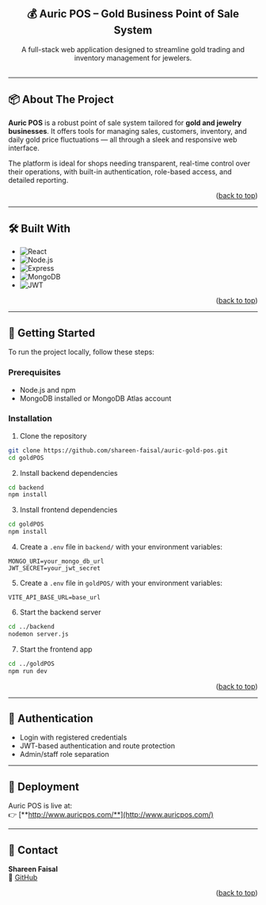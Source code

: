 <a id="readme-top"></a>

<div align="center">
  <h2 align="center">💰 Auric POS – Gold Business Point of Sale System</h2>

  <p align="center">
    A full-stack web application designed to streamline gold trading and inventory management for jewelers.
    <br />
    <br />
  </p>
</div>

---

## 📦 About The Project

**Auric POS** is a robust point of sale system tailored for **gold and jewelry businesses**. It offers tools for managing sales, customers, inventory, and daily gold price fluctuations — all through a sleek and responsive web interface.

The platform is ideal for shops needing transparent, real-time control over their operations, with built-in authentication, role-based access, and detailed reporting.

<p align="right">(<a href="#readme-top">back to top</a>)</p>

---

## 🛠️ Built With

- ![React](https://img.shields.io/badge/React-20232a?style=for-the-badge&logo=react&logoColor=61dafb)
- ![Node.js](https://img.shields.io/badge/Node.js-43853d?style=for-the-badge&logo=node.js&logoColor=white)
- ![Express](https://img.shields.io/badge/Express.js-000000?style=for-the-badge&logo=express&logoColor=white)
- ![MongoDB](https://img.shields.io/badge/MongoDB-4ea94b?style=for-the-badge&logo=mongodb&logoColor=white)
- ![JWT](https://img.shields.io/badge/JWT-000000?style=for-the-badge&logo=jsonwebtokens&logoColor=white)

<p align="right">(<a href="#readme-top">back to top</a>)</p>

---

## 🧪 Getting Started

To run the project locally, follow these steps:

### Prerequisites

- Node.js and npm
- MongoDB installed or MongoDB Atlas account

### Installation

1. Clone the repository

```bash
git clone https://github.com/shareen-faisal/auric-gold-pos.git
cd goldPOS
```

2. Install backend dependencies

```bash
cd backend
npm install
```

3. Install frontend dependencies

```bash
cd goldPOS
npm install
```

4. Create a `.env` file in `backend/` with your environment variables:

```env
MONGO_URI=your_mongo_db_url
JWT_SECRET=your_jwt_secret
```

5. Create a `.env` file in `goldPOS/` with your environment variables:

```env
VITE_API_BASE_URL=base_url
```

6. Start the backend server

```bash
cd ../backend
nodemon server.js
```

7. Start the frontend app

```bash
cd ../goldPOS
npm run dev
```

<p align="right">(<a href="#readme-top">back to top</a>)</p>

---

## 🔐 Authentication

- Login with registered credentials
- JWT-based authentication and route protection
- Admin/staff role separation

---

## 📌 Deployment

Auric POS is live at:  
👉 [**http://www.auricpos.com/**](http://www.auricpos.com/)

---

## 📧 Contact

**Shareen Faisal**  
🔗 [GitHub](https://github.com/shareen-faisal)

<p align="right">(<a href="#readme-top">back to top</a>)</p>
